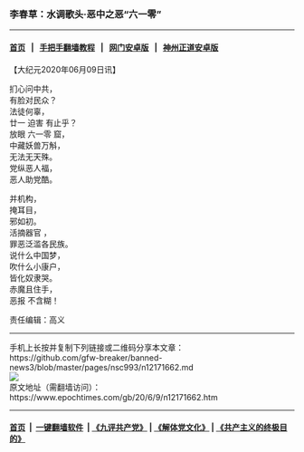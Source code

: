 ### 李春草：水调歌头·恶中之恶“六一零”
------------------------

#### [首页](https://github.com/gfw-breaker/banned-news3/blob/master/README.md) &nbsp;&nbsp;|&nbsp;&nbsp; [手把手翻墙教程](https://github.com/gfw-breaker/guides/wiki) &nbsp;&nbsp;|&nbsp;&nbsp; [网门安卓版](https://github.com/oGate2/oGate) &nbsp;&nbsp;|&nbsp;&nbsp; [神州正道安卓版](https://github.com/SzzdOgate/update) 



<div><p>
 【大纪元2020年06月09日讯】
</p>
<p>
 扪心问中共，
 <br/>
 有脸对民众？
 <br/>
 法徒何辜，
 <br/>
 廿一
 <ok href="https://www.epochtimes.com/gb/tag/%E8%BF%AB%E5%AE%B3.html">
  迫害
 </ok>
 有止乎？
 <br/>
 放眼
 <ok href="https://www.epochtimes.com/gb/tag/%E5%85%AD%E4%B8%80%E9%9B%B6.html">
  六一零
 </ok>
 窟，
 <br/>
 中藏妖兽万斛，
 <br/>
 无法无天殊。
 <br/>
 党纵恶人福，
 <br/>
 恶人助党酷。
</p>
<p>
 并机构，
 <br/>
 掩耳目，
 <br/>
 邪如初。
 <br/>
 <ok href="https://www.epochtimes.com/gb/tag/%E6%B4%BB%E6%91%98%E5%99%A8%E5%AE%98.html">
  活摘器官
 </ok>
 ，
 <br/>
 罪恶泛滥各民族。
 <br/>
 说什么中国梦，
 <br/>
 吹什么小康户，
 <br/>
 皆化奴隶哭。
 <br/>
 赤魔且住手，
 <br/>
 <ok href="https://www.epochtimes.com/gb/tag/%E6%81%B6%E6%8A%A5.html">
  恶报
 </ok>
 不含糊！
</p>
<p>
 责任编辑：高义
</p>
</div>
<hr/>
手机上长按并复制下列链接或二维码分享本文章：<br/>
https://github.com/gfw-breaker/banned-news3/blob/master/pages/nsc993/n12171662.md <br/>
<a href='https://github.com/gfw-breaker/banned-news3/blob/master/pages/nsc993/n12171662.md'><img src='https://github.com/gfw-breaker/banned-news3/blob/master/pages/nsc993/n12171662.md.png'/></a> <br/>
原文地址（需翻墙访问）：https://www.epochtimes.com/gb/20/6/9/n12171662.htm


------------------------
#### [首页](https://github.com/gfw-breaker/banned-news3/blob/master/README.md) &nbsp;|&nbsp; [一键翻墙软件](https://github.com/gfw-breaker/nogfw/blob/master/README.md) &nbsp;| [《九评共产党》](https://github.com/gfw-breaker/9ping.md/blob/master/README.md#九评之一评共产党是什么) | [《解体党文化》](https://github.com/gfw-breaker/jtdwh.md/blob/master/README.md) | [《共产主义的终极目的》](https://github.com/gfw-breaker/gczydzjmd.md/blob/master/README.md)


<img src='http://gfw-breaker.win/banned-news3/pages/nsc993/n12171662.md' width='0px' height='0px'/>
